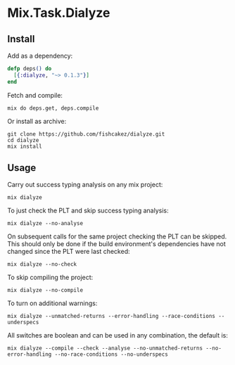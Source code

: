 Mix.Task.Dialyze
================

Install
-------
Add as a dependency:
```elixir
defp deps() do
  [{:dialyze, "~> 0.1.3"}]
end
```
Fetch and compile:
```
mix do deps.get, deps.compile
```

Or install as archive:
```
git clone https://github.com/fishcakez/dialyze.git
cd dialyze
mix install
```

Usage
-----
Carry out success typing analysis on any mix project:
```
mix dialyze
```
To just check the PLT and skip success typing analysis:
```
mix dialyze --no-analyse
```
On subsequent calls for the same project checking the PLT can be
skipped. This should only be done if the build environment's
dependencies have not changed since the PLT were last checked:
```
mix dialyze --no-check
```
To skip compiling the project:
```
mix dialyze --no-compile
```
To turn on additional warnings:
```
mix dialyze --unmatched-returns --error-handling --race-conditions --underspecs
```
All switches are boolean and can be used in any combination, the default
is:
```
mix dialyze --compile --check --analyse --no-unmatched-returns --no-error-handling --no-race-conditions --no-underspecs
```
